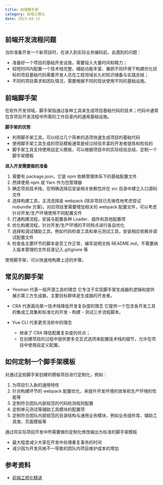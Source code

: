 ```yaml
---
title: 前端脚手架
category: 前端工程化
date: 2023-04-12
---
```


## 前端开发流程问题

当你准备开发一个新项目时，在进入到实际业务编码前，会遇到的问题：

- 准备好一个项目的基础开发设施，需要投入大量时间和精力；
- 较短时间内配置一个技术栈完整、辅助功能丰富、兼顾不同环境下构建优化目标的项目基础代码需要开发人员在工程领域长久的知识储备与实践总结；
- 不同的项目需求和团队情况，需要根据不同的现状使用不同的基础设施。

## 前端脚手架

在软件开发领域，脚手架指通过各种工具来生成项目基础代码的技术；代码中通常包含项目开发流程中所需的工作目录内的通用基础设施。

**脚手架的优势**

- 利用脚手架工具，可以经过几个简单的选项快速生成项目的基础代码
- 使用脚手架工具生成的项目模板通常是经过经验丰富的开发者提炼和检验的
- 脚手架工具支持使用自定义模板，可以根据项目中的实际经验总结、定制一个脚手架模板

**进入开发需要做的准备**

1. 需要有 package.json，它是 npm 依赖管理体系下的基础配置文件
2. 然择使用 npm 或 Yarn 作为包管理器
3. 确定项目技术栈，在明确选择后安装相关依赖包并在 src 目录中建立入口源码文件
4. 选择构建工具，主流选择是 webpack (除非项目已先锋性地考虑尝试 nobundle 方案)，对应项目里需要增加相关的 webpack 配置文件，可以考虑针对开发/生产环境使用不同配置文件
5. 打通构建流程，安装与配置各种 Loader、插件和其他配置项
6. 优化构建流程，针对开发/生产环境的不同特点进行各自优化
7. 选择和调试辅助工具，例如代码检查工具和单元测试工具，安装相应依赖并调试配置文件
8. 检查各主要环节的脚本是否工作正常，编写说明文档 README.md，不需要纳入版本管理的文件目录记入.gitignore 等

使用脚手架，可以快速地构建上述的步骤。

## 常见的脚手架

- Yeoman 代表一般开源工具的理念
它专注于实现脚手架生成器的逻辑和提供展示第三方生成器，主要目标群体是生成器的开发者。

- CRA 代表面向某一技术栈降低开发复杂度的理念
它提供一个包含各开发工具的集成工具集和标准化的开发 - 构建 - 测试三步流程脚本。

- Vue CLI 代表更灵活折中的理念
  - 继承了 CRA 降低配置复杂度的优点；
  - 在创建项目的过程中提供更多交互式选项来配置技术栈的细节，允许在项目中使用自定义配置。

## 如何定制一个脚手架模板

对通过这些脚手架创建的模板项目进行定制化，例如：

1. 为项目引入新的通用特性
2. 针对构建环节的 webpack 配置优化，来提升开发环境的效率和生产环境的性能等
3. 定制符合团队内部规范的代码检测规则配置
4. 定制单元测试等辅助工具模块的配置项
5. 定制符合团队内部规范的目录结构与通用业务模块，例如业务组件库、辅助工具类、页面模板等

通过将实际项目开发中所需要做的定制化修改输出为标准的脚手架模板

- 最大程度减少大家在开发中处理重复事务的时间
- 减少因为开发风格不一导致的团队内项目维护成本的增加

## 参考资料

- [前端工程化精讲](https://www.bilibili.com/video/BV1mL411d76B?p=2&vd_source=22bbf859a1c6c3f6f0e747066bf28f13)